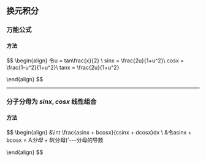 ## 换元积分

### 万能公式

#### 方法
$$
\begin{align}
令u = tan\frac{x}{2} \\
sinx = \frac{2u}{1+u^2}\\
cosx = \frac{1-u^2}{1+u^2}\\
tanx = \frac{2u}{1+u^2}

\end{align}
$$

*****
### 分子分母为 $sinx,cosx$ 线性组合
#### 方法
$$
\begin{align}
&\int \frac{asinx + bcosx}{csinx + dcosx}dx \\
&令asinx + bcosx = A*分母 + B*(分母)'---分母的导数

\end{align}
$$